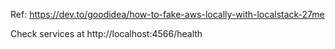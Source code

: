 Ref: https://dev.to/goodidea/how-to-fake-aws-locally-with-localstack-27me

Check services at http://localhost:4566/health
